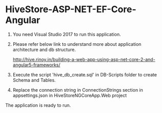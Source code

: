 # HiveStore-ASP-NET-EF-Core-Angular

1) You need Visual Studio 2017 to run this application.

2) Please refer below link to understand more about application architecture and db structure.

    http://hive.rinoy.in/building-a-web-app-using-asp-net-core-2-and-angular5-frameworks/

3) Execute the script 'hive_db_create.sql' in DB-Scripts folder to create Schema and Tables.

4) Replace the connection string in ConnectionStrings section in appsettings.json in HiveStoreNGCoreApp.Web project

The application is ready to run.
